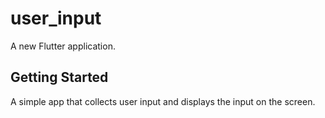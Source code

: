 # user_input

A new Flutter application.

## Getting Started

A simple app that collects user input and displays the input on the screen.
